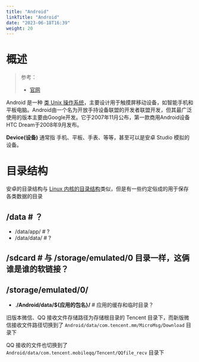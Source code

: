 ```yaml
---
title: "Android"
linkTitle: "Android"
date: "2023-06-18T16:39"
weight: 20
---
```


# 概述

> 参考：
>
> - [官网](https://www.android.com/)

Android 是一种 [类 Unix 操作系统](/docs/1.操作系统/0.操作系统/类%20Unix%20操作系统/类%20Unix%20操作系统.md)，主要设计用于触摸屏移动设备，如智能手机和平板电脑。Android由一个名为开放手持设备联盟的开发者联盟开发，但其最广泛使用的版本主要由Google开发。它于2007年11月公布，第一款商用Android设备HTC Dream于2008年9月发布。

**Device(设备)** 通常指 手机、平板、手表、等等，甚至可以是安卓 Studio 模拟的设备。

# 目录结构

安卓的目录结构与 [Linux 内核的目录结构](/docs/1.操作系统/2.Kernel/6.File%20System%20管理/FHS(文件系统层次标准).md)类似，但是有一些约定俗成的用于保存各类数据的目录

## /data # ？

- /data/app/ # ?
- /data/data/ # ?

## /sdcard # 与 /storage/emulated/0 目录一样，这俩谁是谁的软链接？

## /storage/emulated/0/

- .**/Android/data/${应用的包名}/** # 应用的缓存和临时目录？

旧版本微信、QQ 接收文件存储路径为存储根目录的 Tencent 目录下，而新版微信接收文件路径切换到了 `Android/data/com.tencent.mm/MicroMsg/Download` 目录下

QQ 接收的文件也切换到了 `Android/data/com.tencent.mobileqq/Tencent/QQfile_recv` 目录下